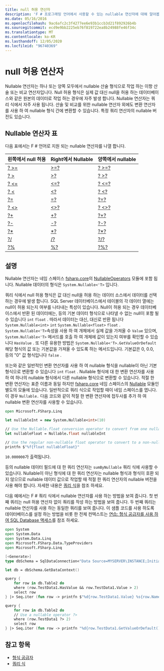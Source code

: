 ```yaml
---
title: null 허용 연산자
description: 'F # 프로그래밍 언어에서 사용할 수 있는 nullable 연산자에 대해 알아봅니다.'
ms.date: 05/16/2016
ms.openlocfilehash: 9ac6afc2c3f4277ee6e93b1ccb3d21f892926b4b
ms.sourcegitcommit: ecd9e9bb2225eb76f819722ea8b24988fe46f34c
ms.translationtype: MT
ms.contentlocale: ko-KR
ms.lasthandoff: 12/05/2020
ms.locfileid: "96740369"
---
```

# <a name="nullable-operators"></a>null 허용 연산자

Nullable 연산자는 하나 또는 양쪽 모두에서 nullable 산술 형식으로 작업 하는 이항 산술 또는 비교 연산자입니다. Null 허용 형식은 실제 값 대신 null을 허용 하는 데이터베이스와 같은 원본의 데이터로 작업 하는 경우에 자주 발생 합니다. Nullable 연산자는 쿼리 식에서 자주 사용 됩니다. 산술 및 비교를 위한 nullable 연산자 외에도 변환 연산자를 사용 하 여 nullable 형식 간에 변환할 수 있습니다. 특정 쿼리 연산자의 nullable 버전도 있습니다.

## <a name="table-of-nullable-operators"></a>Nullable 연산자 표

다음 표에서는 F # 언어로 지원 되는 nullable 연산자를 나열 합니다.

|왼쪽에서 null 허용|Right에서 Nullable|양쪽에서 nullable|
|---|---|---|
|[? >=](https://fsharp.github.io/fsharp-core-docs/reference/fsharp-linq-nullableoperators.html#(%20?%3E=%20))|[>=?](https://fsharp.github.io/fsharp-core-docs/reference/fsharp-linq-nullableoperators.html#(%20%3E=?%20))|[? >=?](https://fsharp.github.io/fsharp-core-docs/reference/fsharp-linq-nullableoperators.html#(%20?%3E=?%20))|
|[? >](https://fsharp.github.io/fsharp-core-docs/reference/fsharp-linq-nullableoperators.html#(%20?%3E%20))|[>?](https://fsharp.github.io/fsharp-core-docs/reference/fsharp-linq-nullableoperators.html#(%20%3E?%20))|[? >?](https://fsharp.github.io/fsharp-core-docs/reference/fsharp-linq-nullableoperators.html#(%20?%3E?%20))|
|[? <=](https://fsharp.github.io/fsharp-core-docs/reference/fsharp-linq-nullableoperators.html#(%20?%3C=%20))|[<=?](https://fsharp.github.io/fsharp-core-docs/reference/fsharp-linq-nullableoperators.html#(%20%3C=?%20))|[? <=?](https://fsharp.github.io/fsharp-core-docs/reference/fsharp-linq-nullableoperators.html#(%20?%3C=?%20))|
|[? <](https://fsharp.github.io/fsharp-core-docs/reference/fsharp-linq-nullableoperators.html#(%20?%3C%20))|[<?](https://fsharp.github.io/fsharp-core-docs/reference/fsharp-linq-nullableoperators.html#(%20%3C?%20))|[? <?](https://fsharp.github.io/fsharp-core-docs/reference/fsharp-linq-nullableoperators.html#(%20?%3C?%20))|
|[?=](https://fsharp.github.io/fsharp-core-docs/reference/fsharp-linq-nullableoperators.html#(%20?=%20))|[=?](https://fsharp.github.io/fsharp-core-docs/reference/fsharp-linq-nullableoperators.html#(%20=?%20))|[?=?](https://fsharp.github.io/fsharp-core-docs/reference/fsharp-linq-nullableoperators.html#(%20?=?%20))|
|[? <>](https://fsharp.github.io/fsharp-core-docs/reference/fsharp-linq-nullableoperators.html#(%20?%3C%3E%20))|[<>?](https://fsharp.github.io/fsharp-core-docs/reference/fsharp-linq-nullableoperators.html#(%20%3C%3E?%20))|[? <>?](https://fsharp.github.io/fsharp-core-docs/reference/fsharp-linq-nullableoperators.html#(%20?%3C%3E?%20))|
|[?+](https://fsharp.github.io/fsharp-core-docs/reference/fsharp-linq-nullableoperators.html#(%20?+%20))|[+?](https://fsharp.github.io/fsharp-core-docs/reference/fsharp-linq-nullableoperators.html#(%20+?%20))|[?+?](https://fsharp.github.io/fsharp-core-docs/reference/fsharp-linq-nullableoperators.html#(%20?+?%20))|
|[?-](https://fsharp.github.io/fsharp-core-docs/reference/fsharp-linq-nullableoperators.html#(%20?-%20))|[-?](https://fsharp.github.io/fsharp-core-docs/reference/fsharp-linq-nullableoperators.html#(%20-?%20))|[?-?](https://fsharp.github.io/fsharp-core-docs/reference/fsharp-linq-nullableoperators.html#(%20?-?%20))|
|[?*](https://fsharp.github.io/fsharp-core-docs/reference/fsharp-linq-nullableoperators.html#(%20?*%20))|[*?](https://fsharp.github.io/fsharp-core-docs/reference/fsharp-linq-nullableoperators.html#(%20*?%20))|[?*?](https://fsharp.github.io/fsharp-core-docs/reference/fsharp-linq-nullableoperators.html#(%20?*?%20))|
|[?/](https://fsharp.github.io/fsharp-core-docs/reference/fsharp-linq-nullableoperators.html#(%20?/%20))|[/?](https://fsharp.github.io/fsharp-core-docs/reference/fsharp-linq-nullableoperators.html#(%20/?%20))|[?/?](https://fsharp.github.io/fsharp-core-docs/reference/fsharp-linq-nullableoperators.html#(%20?/?%20))|
|[?%](https://fsharp.github.io/fsharp-core-docs/reference/fsharp-linq-nullableoperators.html#(%20?%%20))|[%?](https://fsharp.github.io/fsharp-core-docs/reference/fsharp-linq-nullableoperators.html#(%20%?%20))|[?%?](https://fsharp.github.io/fsharp-core-docs/reference/fsharp-linq-nullableoperators.html#(%20?%?%20))|

## <a name="remarks"></a>설명

Nullable 연산자는 네임 스페이스 [fsharp.core](https://fsharp.github.io/fsharp-core-docs/reference/fsharp-linq.html)의 [NullableOperators](https://fsharp.github.io/fsharp-core-docs/reference/fsharp-linq-nullableoperators.html) 모듈에 포함 됩니다. Nullable 데이터의 형식은 `System.Nullable<'T>` 입니다.

쿼리 식에서 null 허용 형식은 값 대신 null을 허용 하는 데이터 소스에서 데이터를 선택 하는 경우에 발생 합니다. SQL Server 데이터베이스에서 테이블의 각 데이터 열에는 null이 허용 되는지 여부를 나타내는 특성이 있습니다. Null이 허용 되는 경우 데이터베이스에서 반환 된 데이터에는, 등의 기본 데이터 형식으로 나타낼 수 없는 null이 포함 될 수 있습니다 `int` `float` . 따라서 데이터는 대신, 대신로 반환 됩니다 `System.Nullable<int>` `int` `System.Nullable<float>` `float` . `System.Nullable<'T>`속성을 사용 하 여 개체에서 실제 값을 가져올 수 `Value` 있으며, `System.Nullable<'T>` 메서드를 호출 하 여 개체에 값이 있는지 여부를 확인할 수 있습니다 `HasValue` . 또 다른 유용한 방법은 `System.Nullable<'T>.GetValueOrDefault` 해당 형식의 값 또는 기본값을 가져올 수 있도록 하는 메서드입니다. 기본값은 0, 0.0, 등의 "0" 값 형식입니다 `false` .

또는와 같은 일반적인 변환 연산자를 사용 하 여 nullable 형식을 nullable이 아닌 기본 형식으로 변환할 수 있습니다 `int` `float` . Nullable 형식에 대 한 변환 연산자를 사용 하 여 하나의 nullable 형식에서 다른 nullable 형식으로 변환할 수 있습니다. 적절 한 변환 연산자는 표준 이름과 동일 하지만 [fsharp.core](https://fsharp.github.io/fsharp-core-docs/reference/fsharp-linq.html) 네임 스페이스의 [Nullable](https://fsharp.github.io/fsharp-core-docs/reference/fsharp-linq-nullablemodule.html) 모듈인 별도의 모듈에 있습니다. 일반적으로 쿼리 식으로 작업할 때이 네임 스페이스를 엽니다. 이 경우 `Nullable.` 다음 코드와 같이 적절 한 변환 연산자에 접두사를 추가 하 여 nullable 변환 연산자를 사용할 수 있습니다.

```fsharp
open Microsoft.FSharp.Linq

let nullableInt = new System.Nullable<int>(10)

// Use the Nullable.float conversion operator to convert from one nullable type to another nullable type.
let nullableFloat = Nullable.float nullableInt

// Use the regular non-nullable float operator to convert to a non-nullable float.
printfn $"%f{float nullableFloat}"
```

`10.000000`가 출력됩니다.

등의 nullable 데이터 필드에 대 한 쿼리 연산자는 `sumByNullable` 쿼리 식에 사용할 수 있습니다. Nullable이 아닌 형식에 대 한 쿼리 연산자는 nullable 형식과 형식이 호환 되지 않으므로 nullable 데이터 값으로 작업할 때 적절 한 쿼리 연산자의 nullable 버전을 사용 해야 합니다. 자세한 내용은 [쿼리 식](../query-expressions.md)을 참조 하세요.

다음 예에서는 F # 쿼리 식에서 nullable 연산자를 사용 하는 방법을 보여 줍니다. 첫 번째 쿼리는 null 허용 연산자 없이 쿼리를 작성 하는 방법을 보여 줍니다. 두 번째 쿼리는 nullable 연산자를 사용 하는 동일한 쿼리를 보여 줍니다. 이 샘플 코드를 사용 하도록 데이터베이스를 설정 하는 방법을 비롯 한 전체 컨텍스트는 [연습: 형식 공급자를 사용 하 여 SQL Database 액세스](../../tutorials/type-providers/index.md)를 참조 하세요.

```fsharp
open System
open System.Data
open System.Data.Linq
open Microsoft.FSharp.Data.TypeProviders
open Microsoft.FSharp.Linq

[<Generate>]
type dbSchema = SqlDataConnection<"Data Source=MYSERVER\INSTANCE;Initial Catalog=MyDatabase;Integrated Security=SSPI;">

let db = dbSchema.GetDataContext()

query {
    for row in db.Table2 do
    where (row.TestData1.HasValue && row.TestData1.Value > 2)
    select row
} |> Seq.iter (fun row -> printfn $"%d{row.TestData1.Value} %s{row.Name}")

query {
    for row in db.Table2 do
    // Use a nullable operator ?>
    where (row.TestData1 ?> 2)
    select row
} |> Seq.iter (fun row -> printfn "%d{row.TestData1.GetValueOrDefault()} %s{row.Name}")
```

## <a name="see-also"></a>참고 항목

- [형식 공급자](../../tutorials/type-providers/index.md)
- [쿼리 식](../query-expressions.md)
